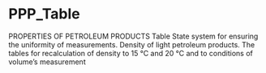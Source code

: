 # PPP_Table
PROPERTIES OF PETROLEUM PRODUCTS Table 
State system for ensuring the uniformity of measurements. Density of light petroleum products. 
The tables for recalculation of density to 15 °C and 20 °C and to conditions of volume’s measurement 
